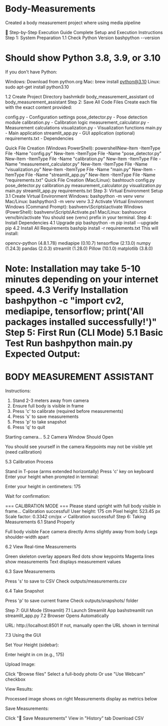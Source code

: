 # Body-Measurements
Created a body measurement project where using media pipeline


🚀 Step-by-Step Execution Guide
Complete Setup and Execution Instructions
Step 1: System Preparation
1.1 Check Python Version
bashpython --version
# Should show Python 3.8, 3.9, or 3.10
If you don't have Python:

Windows: Download from python.org
Mac: brew install python@3.10
Linux: sudo apt-get install python3.10

1.2 Create Project Directory
bashmkdir body_measurement_assistant
cd body_measurement_assistant
Step 2: Save All Code Files
Create each file with the exact content provided:

config.py - Configuration settings
pose_detector.py - Pose detection module
calibration.py - Calibration logic
measurement_calculator.py - Measurement calculations
visualization.py - Visualization functions
main.py - Main application
streamlit_app.py - GUI application (optional)
requirements.txt - Dependencies

Quick File Creation (Windows PowerShell):
powershellNew-Item -ItemType File -Name "config.py"
New-Item -ItemType File -Name "pose_detector.py"
New-Item -ItemType File -Name "calibration.py"
New-Item -ItemType File -Name "measurement_calculator.py"
New-Item -ItemType File -Name "visualization.py"
New-Item -ItemType File -Name "main.py"
New-Item -ItemType File -Name "streamlit_app.py"
New-Item -ItemType File -Name "requirements.txt"
Quick File Creation (Mac/Linux):
bashtouch config.py pose_detector.py calibration.py measurement_calculator.py visualization.py main.py streamlit_app.py requirements.txt
Step 3: Virtual Environment Setup
3.1 Create Virtual Environment
Windows:
bashpython -m venv venv
Mac/Linux:
bashpython3 -m venv venv
3.2 Activate Virtual Environment
Windows (Command Prompt):
bashvenv\Scripts\activate
Windows (PowerShell):
bashvenv\Scripts\Activate.ps1
Mac/Linux:
bashsource venv/bin/activate
You should see (venv) prefix in your terminal.
Step 4: Install Dependencies
4.1 Upgrade pip
bashpython -m pip install --upgrade pip
4.2 Install All Requirements
bashpip install -r requirements.txt
This will install:

opencv-python (4.8.1.78)
mediapipe (0.10.7)
tensorflow (2.13.0)
numpy (1.24.3)
pandas (2.0.3)
streamlit (1.28.0)
Pillow (10.1.0)
matplotlib (3.8.0)

Note: Installation may take 5-10 minutes depending on your internet speed.
4.3 Verify Installation
bashpython -c "import cv2, mediapipe, tensorflow; print('All packages installed successfully!')"
Step 5: First Run (CLI Mode)
5.1 Basic Test Run
bashpython main.py
Expected Output:
==================================================
BODY MEASUREMENT ASSISTANT
==================================================

Instructions:
1. Stand 2-3 meters away from camera
2. Ensure full body is visible in frame
3. Press 'c' to calibrate (required before measurements)
4. Press 's' to save measurements
5. Press 'p' to take snapshot
6. Press 'q' to quit

Starting camera...
5.2 Camera Window Should Open

You should see yourself in the camera
Keypoints may not be visible yet (need calibration)

5.3 Calibration Process

Stand in T-pose (arms extended horizontally)
Press 'c' key on keyboard
Enter your height when prompted in terminal:

   Enter your height in centimeters: 175

Wait for confirmation:

   === CALIBRATION MODE ===
   Please stand upright with full body visible in frame...
   Calibration successful!
   User height: 175 cm
   Pixel height: 523.45 px
   Scale factor: 0.3342 cm/px
   ✓ Calibration successful!
Step 6: Taking Measurements
6.1 Stand Properly

Full body visible
Face camera directly
Arms slightly away from body
Legs shoulder-width apart

6.2 View Real-time Measurements

Green skeleton overlay appears
Red dots show keypoints
Magenta lines show measurements
Text displays measurement values

6.3 Save Measurements

Press 's' to save to CSV
Check outputs/measurements.csv

6.4 Take Snapshot

Press 'p' to save current frame
Check outputs/snapshots/ folder

Step 7: GUI Mode (Streamlit)
7.1 Launch Streamlit App
bashstreamlit run streamlit_app.py
7.2 Browser Opens Automatically

URL: http://localhost:8501
If not, manually open the URL shown in terminal

7.3 Using the GUI

Set Your Height (sidebar):

Enter height in cm (e.g., 175)


Upload Image:

Click "Browse files"
Select a full-body photo
Or use "Use Webcam" checkbox


View Results:

Processed image shows on right
Measurements display as metrics below


Save Measurements:

Click "💾 Save Measurements"
View in "History" tab
Download CSV